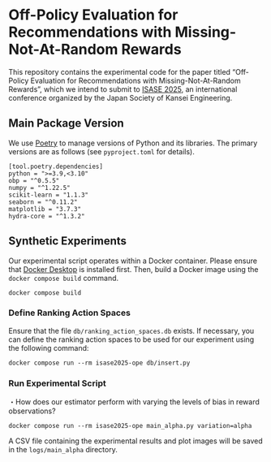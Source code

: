 # Off-Policy Evaluation for Recommendations with Missing-Not-At-Random Rewards
This repository contains the experimental code for the paper titled “Off-Policy Evaluation for Recommendations with Missing-Not-At-Random Rewards”, which we intend to submit to [ISASE 2025](https://www.isase-ke.org/isase2025/), an international conference organized by the Japan Society of Kansei Engineering.

## Main Package Version
We use [Poetry](https://python-poetry.org/) to manage versions of Python and its libraries. The primary versions are as follows (see `pyproject.toml` for details).
```
[tool.poetry.dependencies]
python = ">=3.9,<3.10"
obp = "^0.5.5"
numpy = "^1.22.5"
scikit-learn = "1.1.3"
seaborn = "^0.11.2"
matplotlib = "3.7.3"
hydra-core = "^1.3.2"
```

## Synthetic Experiments
Our experimental script operates within a Docker container. Please ensure that [Docker Desktop](https://docs.docker.com/desktop/) is installed first. Then, build a Docker image using the `docker compose build` command.

```
docker compose build
```
### Define Ranking Action Spaces
Ensure that the file `db/ranking_action_spaces.db` exists. If necessary, you can define the ranking action spaces to be used for our experiment using the following command:

```
docker compose run --rm isase2025-ope db/insert.py
```

### Run Experimental Script

・How does our estimator perform with varying the levels of bias in reward observations?
```
docker compose run --rm isase2025-ope main_alpha.py variation=alpha
```
A CSV file containing the experimental results and plot images will be saved in the `logs/main_alpha` directory.
